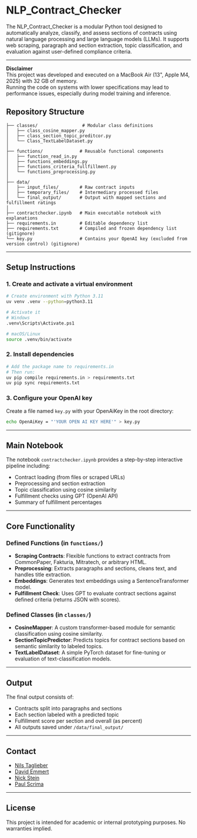 # NLP_Contract_Checker

The NLP_Contract_Checker is a modular Python tool designed to automatically analyze, classify, and assess sections of contracts using natural language processing and large language models (LLMs). It supports web scraping, paragraph and section extraction, topic classification, and evaluation against user-defined compliance criteria.

---
**Disclaimer**  
This project was developed and executed on a MacBook Air (13", Apple M4, 2025) with 32 GB of memory.  
Running the code on systems with lower specifications may lead to performance issues, especially during model training and inference.


## Repository Structure

```
├── classes/                 # Modular class definitions
│   ├── class_cosine_mapper.py
│   ├── class_section_topic_preditcor.py
│   └── Class_TextLabelDataset.py
│
├── functions/              # Reusable functional components
│   ├── function_read_in.py
│   ├── functions_embeddings.py
│   ├── functions_criteria_fullfillment.py
│   └── functions_preprocessing.py
│
├── data/
│   ├── input_files/        # Raw contract inputs
│   ├── temporary_files/    # Intermediary processed files
│   └── final_output/       # Output with mapped sections and fulfillment ratings
│
├── contractchecker.ipynb   # Main executable notebook with explanations
├── requirements.in         # Editable dependency list
├── requirements.txt        # Compiled and frozen dependency list (gitignore)
└── key.py                  # Contains your OpenAI key (excluded from version control) (gitignore)
```

---

## Setup Instructions

### 1. Create and activate a virtual environment

```bash
# Create environment with Python 3.11
uv venv .venv --python=python3.11

# Activate it
# Windows
.venv\Scripts\Activate.ps1

# macOS/Linux
source .venv/bin/activate
```

### 2. Install dependencies

```bash
# Add the package name to requirements.in
# Then run:
uv pip compile requirements.in > requirements.txt
uv pip sync requirements.txt
```

### 3. Configure your OpenAI key

Create a file named `key.py` with your OpenAiKey in the root directory:

```bash
echo OpenAiKey = "'YOUR OPEN AI KEY HERE'" > key.py
```

---

## Main Notebook

The notebook `contractchecker.ipynb` provides a step-by-step interactive pipeline including:

- Contract loading (from files or scraped URLs)
- Preprocessing and section extraction
- Topic classification using cosine similarity
- Fulfillment checks using GPT (OpenAI API)
- Summary of fulfillment percentages

---

## Core Functionality

### Defined Functions (in `functions/`)

- **Scraping Contracts**: Flexible functions to extract contracts from CommonPaper, Fakturia, Mitratech, or arbitrary HTML.
- **Preprocessing**: Extracts paragraphs and sections, cleans text, and handles title extraction.
- **Embeddings**: Generates text embeddings using a SentenceTransformer model.
- **Fulfillment Check**: Uses GPT to evaluate contract sections against defined criteria (returns JSON with scores).

### Defined Classes (in `classes/`)

- **CosineMapper**: A custom transformer-based module for semantic classification using cosine similarity.
- **SectionTopicPredictor**: Predicts topics for contract sections based on semantic similarity to labeled topics.
- **TextLabelDataset**: A simple PyTorch dataset for fine-tuning or evaluation of text-classification models.

---

## Output

The final output consists of:

- Contracts split into paragraphs and sections
- Each section labeled with a predicted topic
- Fulfillment score per section and overall (as percent)
- All outputs saved under `/data/final_output/`

---

## Contact

- [Nils Taglieber](mailto:nils.taglieber01@gmail.com)  
- [David Emmert](mailto:David.Emmert@online.de)  
- [Nick Stein](mailto:steinnick18@gmail.com)  
- [Paul Scrima](mailto:paulscrima@gmail.com)

---

## License

This project is intended for academic or internal prototyping purposes. No warranties implied.